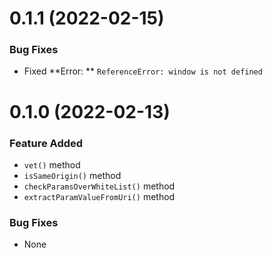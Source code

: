 <a name="0.1.1"></a>
# 0.1.1 (2022-02-15)

### Bug Fixes
- Fixed **Error: ** `ReferenceError: window is not defined`

<a name="0.1.0"></a>
# 0.1.0 (2022-02-13)

### Feature Added
- `vet()` method
- `isSameOrigin()` method
- `checkParamsOverWhiteList()` method
- `extractParamValueFromUri()` method

### Bug Fixes
- None